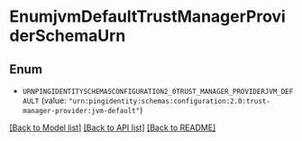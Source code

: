 # EnumjvmDefaultTrustManagerProviderSchemaUrn

## Enum


* `URNPINGIDENTITYSCHEMASCONFIGURATION2_0TRUST_MANAGER_PROVIDERJVM_DEFAULT` (value: `"urn:pingidentity:schemas:configuration:2.0:trust-manager-provider:jvm-default"`)


[[Back to Model list]](../README.md#documentation-for-models) [[Back to API list]](../README.md#documentation-for-api-endpoints) [[Back to README]](../README.md)


